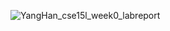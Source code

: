 ![YangHan_cse15l_week0_labreport](http://https://github.com/TonyYangHan/cse15l-lab-reports/blob/main/lab_report_week0_1.jpg)
